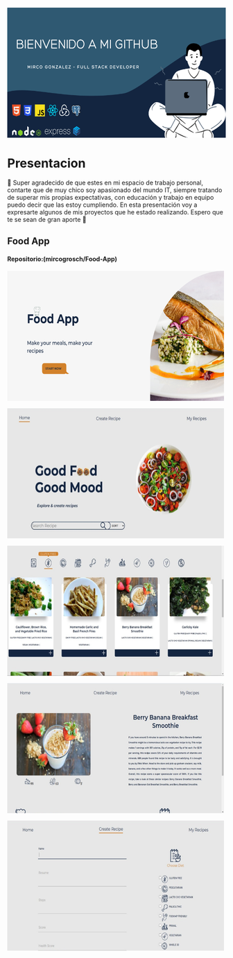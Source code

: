<p align="center">
  <img height="300" width ="1000"src="./portada.png" />
</p>


# Presentacion
:wave: Super agradecido de que estes en mi espacio de trabajo personal, contarte que de muy chico soy apasionado del mundo IT, siempre tratando de superar mis propias expectativas, con educación y trabajo en equipo puedo decir que las estoy cumpliendo. En esta presentación voy a expresarte algunos de mis proyectos que he estado realizando. Espero que te se sean de gran aporte :100:  

## Food App 
#### Repositorio:(mircogrosch/Food-App)

<p align="rigth">
  <img height="300" width ="500"src="./img/landing.png" />
</p>
<p align="left">
  <img height="300" width ="500"src="./img/home.jpeg" />
</p>
<p align="left">
  <img height="300" width ="500"src="./img/cards.jpeg" />
</p>
<p align="left">
  <img height="300" width ="500"src="./img/detail.jpeg" />
</p>
<p align="left">
  <img height="300" width ="500"src="./img/form.jpeg" />
</p>
